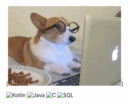[![Header](https://github.com/MarinaPearl/MarinaPearl/blob/main/assets/37JA.gif)]

![Kotlin](https://img.shields.io/badge/-Kotlin-000000?style=for-the-badge&logo=kotlin&logoColor=9900ff)
![Java](https://img.shields.io/badge/-Java-000000?style=for-the-badge&logo=java&logoColor=f88c00)
![C](https://img.shields.io/badge/-C-000000?style=for-the-badge&logo=C&logoColor=0000ff)
![SQL](https://img.shields.io/badge/-SQL-000000?style=for-the-badge&logo=sql&logoColor=ffffff)


